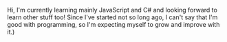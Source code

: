 Hi, I'm currently learning mainly JavaScript and C# and looking forward to learn other stuff too!
Since I've started not so long ago, I can't say that I'm good with programming, so I'm expecting myself to grow and improve with it.)
<!---
leeve05github/leeve05github is a ✨ special ✨ repository because its `README.md` (this file) appears on your GitHub profile.
You can click the Preview link to take a look at your changes.
--->
